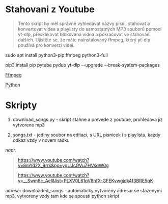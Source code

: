 # Stahovani z Youtube

> Tento skript by měl správně vyhledávat názvy písní, stahovat a konvertovat videa a playlisty do samostatných MP3 souborů pomocí yt-dlp, přeskakovat blokovaná videa a
> pokračovat ve stahování dalších. Ujistěte se, že máte nainstalovaný ffmpeg, který yt-dlp používá pro konverzi videí.

sudo apt install python3-pip ffmpeg python3-full

pip3 install pip pytube pydub yt-dlp --upgrade --break-system-packages 


[Ffmpeg](https://www.ffmpeg.org/download.html)

[Python](https://www.python.org/downloads/)

# Skripty

1) download_songs.py  - skript stahne a prevede z youtube, prohledava jiz vytvorene mp3 

2) songs.txt - jediny soubor na editaci,  s URL pisnicek i s playlistu, kazdy odkaz vzdy v novem radku

*napr.*

> https://www.youtube.com/watch?v=8mYd2X_9rrs&pp=ygUJcGVuZHVsdW0g
> 
> https://www.youtube.com/watch?v=__Swm8c_AeI&list=PLXV0L61pV8hfX-GFEKvwgjdk4f3BRE5qK
> 


 adresar downloaded_songs - automaticky vytvoreny adresar se stazenymi mp3, vytvoreny vzdy tam kde se spousti python skript

